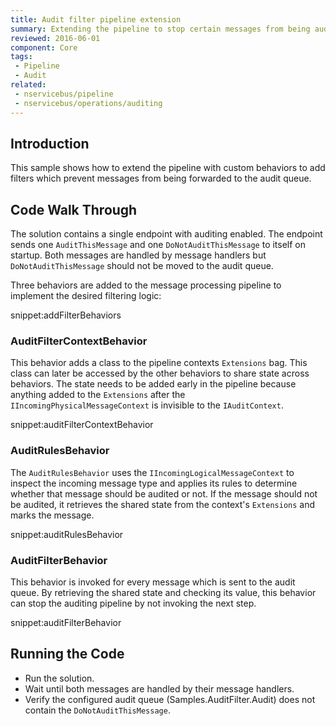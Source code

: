 ```yaml
---
title: Audit filter pipeline extension
summary: Extending the pipeline to stop certain messages from being audited.
reviewed: 2016-06-01
component: Core
tags:
 - Pipeline
 - Audit
related:
 - nservicebus/pipeline
 - nservicebus/operations/auditing
---
```



## Introduction

This sample shows how to extend the pipeline with custom behaviors to add filters which prevent messages from being forwarded to the audit queue.


## Code Walk Through

The solution contains a single endpoint with auditing enabled. The endpoint sends one `AuditThisMessage` and one `DoNotAuditThisMessage` to itself on startup. Both messages are handled by message handlers but `DoNotAuditThisMessage` should not be moved to the audit queue.

Three behaviors are added to the message processing pipeline to implement the desired filtering logic:

snippet:addFilterBehaviors



### AuditFilterContextBehavior

This behavior adds a class to the pipeline contexts `Extensions` bag. This class can later be accessed by the other behaviors to share state across behaviors. The state needs to be added early in the pipeline because anything added to the `Extensions` after the `IIncomingPhysicalMessageContext` is invisible to the `IAuditContext`.

snippet:auditFilterContextBehavior


### AuditRulesBehavior

The `AuditRulesBehavior` uses the `IIncomingLogicalMessageContext` to inspect the incoming message type and applies its rules to determine whether that message should be audited or not. If the message should not be audited, it retrieves the shared state from the context's `Extensions` and marks the message.

snippet:auditRulesBehavior


### AuditFilterBehavior

This behavior is invoked for every message which is sent to the audit queue. By retrieving the shared state and checking its value, this behavior can stop the auditing pipeline by not invoking the next step.

snippet:auditFilterBehavior


## Running the Code

 * Run the solution.
 * Wait until both messages are handled by their message handlers.
 * Verify the configured audit queue (Samples.AuditFilter.Audit) does not contain the `DoNotAuditThisMessage`.